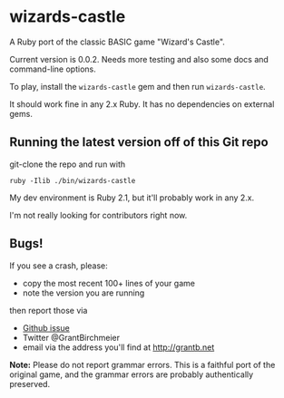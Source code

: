 # wizards-castle
A Ruby port of the classic BASIC game "Wizard's Castle".

Current version is 0.0.2.  Needs more testing and also some docs and command-line options.

To play, install the `wizards-castle` gem and then run `wizards-castle`.

It should work fine in any 2.x Ruby.  It has no dependencies on external gems.

## Running the latest version off of this Git repo
git-clone the repo and run with

    ruby -Ilib ./bin/wizards-castle

My dev environment is Ruby 2.1, but it'll probably work in any 2.x.

I'm not really looking for contributors right now.

## Bugs!

If you see a crash, please:
* copy the most recent 100+ lines of your game
* note the version you are running

then report those via
* [Github issue](https://github.com/gbirchmeier/wizards-castle/issues)
* Twitter @GrantBirchmeier
* email via the address you'll find at http://grantb.net

**Note:** Please do not report grammar errors.  This is a faithful port of
the original game, and the grammar errors are probably authentically preserved.

